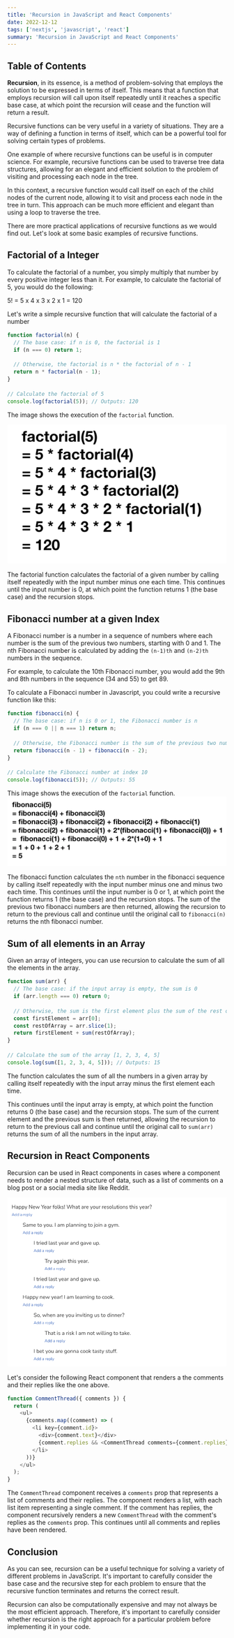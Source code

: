 ```yaml
---
title: 'Recursion in JavaScript and React Components'
date: 2022-12-12
tags: ['nextjs', 'javascript', 'react']
summary: 'Recursion in JavaScript and React Components'
---
```


## Table of Contents

<TOCInline toc={props.toc} exclude="Table of Contents" />

**Recursion**, in its essence, is a method of problem-solving that employs the solution to be expressed in terms of itself. This means that a function that employs recursion will call upon itself repeatedly until it reaches a specific base case, at which point the recursion will cease and the function will return a result.

Recursive functions can be very useful in a variety of situations. They are a way of defining a function in terms of itself, which can be a powerful tool for solving certain types of problems.

One example of where recursive functions can be useful is in computer science. For example, recursive functions can be used to traverse tree data structures, allowing for an elegant and efficient solution to the problem of visiting and processing each node in the tree.

In this context, a recursive function would call itself on each of the child nodes of the current node, allowing it to visit and process each node in the tree in turn. This approach can be much more efficient and elegant than using a loop to traverse the tree.

There are more practical applications of recursive functions as we would find out. Let's look at some basic examples of recursive functions.

## Factorial of a Integer

To calculate the factorial of a number, you simply multiply that number by every positive integer less than it. For example, to calculate the factorial of 5, you would do the following:

5! = 5 x 4 x 3 x 2 x 1 = 120

Let's write a simple recursive function that will calculate the factorial of a number

```js
function factorial(n) {
  // The base case: if n is 0, the factorial is 1
  if (n === 0) return 1;

  // Otherwise, the factorial is n * the factorial of n - 1
  return n * factorial(n - 1);
}

// Calculate the factorial of 5
console.log(factorial(5)); // Outputs: 120
```

The image shows the execution of the `factorial` function.

![Factorial](/public/static/factorial.png)

The factorial function calculates the factorial of a given number by calling itself repeatedly with the input number minus one each time. This continues until the input number is 0, at which point the function returns 1 (the base case) and the recursion stops.

## Fibonacci number at a given Index

A Fibonacci number is a number in a sequence of numbers where each number is the sum of the previous two numbers, starting with 0 and 1. The nth Fibonacci number is calculated by adding the `(n-1)th` and `(n-2)th` numbers in the sequence.

For example, to calculate the 10th Fibonacci number, you would add the 9th and 8th numbers in the sequence (34 and 55) to get 89.

To calculate a Fibonacci number in Javascript, you could write a recursive function like this:

```js
function fibonacci(n) {
  // The base case: if n is 0 or 1, the Fibonacci number is n
  if (n === 0 || n === 1) return n;

  // Otherwise, the Fibonacci number is the sum of the previous two numbers
  return fibonacci(n - 1) + fibonacci(n - 2);
}

// Calculate the Fibonacci number at index 10
console.log(fibonacci(5)); // Outputs: 55
```

This image shows the execution of the `factorial` function.
![Fibonnaci](/public/static/fibbonaci.webp)

The fibonacci function calculates the `nth` number in the fibonacci sequence by calling itself repeatedly with the input number minus one and minus two each time. This continues until the input number is 0 or 1, at which point the function returns 1 (the base case) and the recursion stops. The sum of the previous two fibonacci numbers are then returned, allowing the recursion to return to the previous call and continue until the original call to `fibonacci(n)` returns the nth fibonacci number.

## Sum of all elements in an Array

Given an array of integers, you can use recursion to calculate the sum of all the elements in the array.

```js
function sum(arr) {
  // The base case: if the input array is empty, the sum is 0
  if (arr.length === 0) return 0;

  // Otherwise, the sum is the first element plus the sum of the rest of the array
  const firstElement = arr[0];
  const restOfArray = arr.slice(1);
  return firstElement + sum(restOfArray);
}

// Calculate the sum of the array [1, 2, 3, 4, 5]
console.log(sum([1, 2, 3, 4, 5])); // Outputs: 15
```

The function calculates the sum of all the numbers in a given array by calling itself repeatedly with the input array minus the first element each time.

This continues until the input array is empty, at which point the function returns 0 (the base case) and the recursion stops. The sum of the current element and the previous sum is then returned, allowing the recursion to return to the previous call and continue until the original call to `sum(arr)` returns the sum of all the numbers in the input array.

## Recursion in React Components

Recursion can be used in React components in cases where a component needs to render a nested structure of data, such as a list of comments on a blog post or a social media site like Reddit.

![Nested Comments](/public/static/nested-comments-final.png)

Let's consider the following React component that renders a the comments and their replies like the one above.

```js
function CommentThread({ comments }) {
  return (
    <ul>
      {comments.map((comment) => (
        <li key={comment.id}>
          <div>{comment.text}</div>
          {comment.replies && <CommentThread comments={comment.replies} />}
        </li>
      ))}
    </ul>
  );
}
```

The `CommentThread` component receives a `comments` prop that represents a list of comments and their replies. The component renders a list, with each list item representing a single comment. If the comment has replies, the component recursively renders a new `CommentThread` with the comment's replies as the `comments` prop. This continues until all comments and replies have been rendered.

## Conclusion

As you can see, recursion can be a useful technique for solving a variety of different problems in JavaScript. It's important to carefully consider the base case and the recursive step for each problem to ensure that the recursive function terminates and returns the correct result.

Recursion can also be computationally expensive and may not always be the most efficient approach. Therefore, it's important to carefully consider whether recursion is the right approach for a particular problem before implementing it in your code.
